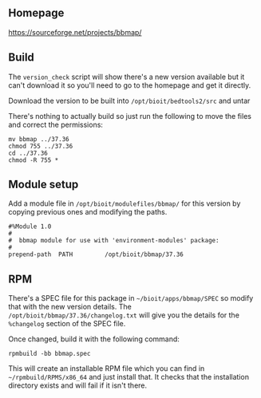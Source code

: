 ## Homepage

https://sourceforge.net/projects/bbmap/

## Build

The `version_check` script will show there's a new version available but it can't download it so you'll need to go to the homepage and get it directly.

Download the version to be built into `/opt/bioit/bedtools2/src` and untar

There's nothing to actually build so just run the following to move the files and correct the permissions:

    mv bbmap ../37.36
    chmod 755 ../37.36
    cd ../37.36
    chmod -R 755 *

## Module setup

Add a module file in `/opt/bioit/modulefiles/bbmap/` for this version by copying previous ones and modifying the paths.

    #%Module 1.0
    #
    #  bbmap module for use with 'environment-modules' package:
    #
    prepend-path  PATH         /opt/bioit/bbmap/37.36

## RPM

There's a SPEC file for this package in `~/bioit/apps/bbmap/SPEC` so modify that with the new version details. The `/opt/bioit/bbmap/37.36/changelog.txt` will give you the details for the `%changelog` section of the SPEC file.

Once changed, build it with the following command:

    rpmbuild -bb bbmap.spec

This will create an installable RPM file which you can find in `~/rpmbuild/RPMS/x86_64` and just install that. It checks that the installation directory exists and will fail if it isn't there.
